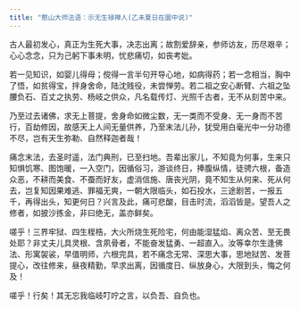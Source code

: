 ```yaml
---
title: "憨山大师法语：示无生禄禅人(乙未夏日在圜中说)"
---
```


古人最初发心，真正为生死大事，决志出离；故割爱辞亲，参师访友，历尽艰辛；心心念念，只为己躬下事未明，忧悲痛切，如丧考妣。

若一见知识，如婴儿得母；傥得一言半句开导心地，如病得药；若一念相当，胸中了悟，如贫得宝，拌身舍命，陆沈贱役，未尝惮劳。若二祖之安心断臂、六祖之坠腰负石、百丈之执劳、杨岐之供众，凡名载传灯、光照千古者，无不从刻苦中来。

乃至过去诸佛，求无上菩提，舍身命如微尘数，无一类而不受身、无一身而不苦行，百劫修因，故感天上人间无量供养，乃至末法儿孙，犹受用白毫光中一分功德不尽，岂有天生弥勒、自然释迦者哉！

痛念末法，去圣时遥，法门典刑，已至扫地。吾辈出家儿，不知竟为何事，生来只知惧饥寒、图饱暖，一入空门，因循俗习，游谈终日，捧腹纵情，徒骋六根，备造众恶，不耕而美食、不蚕而好友，虚消信施、唐丧光阴，竟不知生从何来、死从何去，岂复知因果难逃、罪福无爽，一朝大限临头，如石投水，三途剧苦，一报五千，再得出头，知更何日？兴言及此，痛可悲酸，目击时流，滔滔皆是。望吾人之修者，如披沙拣金，非曰绝无，盖亦鲜矣。

嗟乎！三界牢狱、四生桎梏，大火所烧生死险宅，何由能湿猛焰、离众苦、至无畏处耶？非丈夫儿具灵根、含夙骨者，不能奋发猛勇、一超直入。汝等幸尔生逢佛法、形寓袈裟，早值明师，六根完具，若不痛念无常、深思大事，思地狱苦、发菩提心，改往修来，昼夜精勤，早求出离，因循度日、纵放身心，大限到头，悔之何及！

嗟乎！行矣！其无忘我临岐叮咛之言，以负吾、自负也。